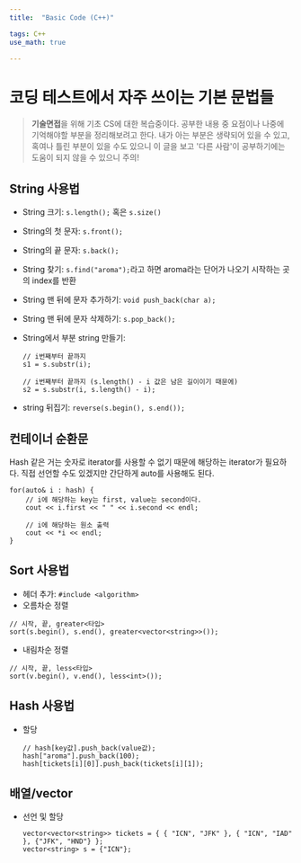 ```yaml
---
title:	"Basic Code (C++)"

tags: C++
use_math: true

---
```

# 코딩 테스트에서 자주 쓰이는 기본 문법들

> **기술면접**을 위해 기초 CS에 대한 복습중이다.
공부한 내용 중 요점이나 나중에 기억해야할 부분을 정리해보려고 한다.
내가 아는 부분은 생략되어 있을 수 있고, 혹여나 틀린 부분이 있을 수도 있으니 이 글을 보고 '다른 사람'이 공부하기에는 도움이 되지 않을 수 있으니 주의!


## String 사용법
- String 크기: ``s.length();`` 혹은 ``s.size()``
- String의 첫 문자: ``s.front();``
- String의 끝 문자: ``s.back();``
- String 찾기: ``s.find("aroma");``라고 하면 aroma라는 단어가 나오기 시작하는 곳의 index를 반환
- String 맨 뒤에 문자 추가하기: ``void push_back(char a);``
- String 맨 뒤에 문자 삭제하기: ``s.pop_back();``
- String에서 부분 string 만들기: 

    ```
    // i번째부터 끝까지
    s1 = s.substr(i);  
    
    // i번째부터 끝까지 (s.length() - i 값은 남은 길이이기 때문에)
    s2 = s.substr(i, s.length() - i);  
    ```
- string 뒤집기: ``reverse(s.begin(), s.end());``

## 컨테이너 순환문
Hash 같은 거는 숫자로 iterator를 사용할 수 없기 때문에 해당하는 iterator가 필요하다.
직접 선언할 수도 있겠지만 간단하게 auto를 사용해도 된다.

```
for(auto& i : hash) {
    // i에 해당하는 key는 first, value는 second이다.
    cout << i.first << " " << i.second << endl;
    
    // i에 해당하는 원소 출력
    cout << *i << endl;
}
```

## Sort 사용법
- 헤더 추가: ``#include <algorithm>``
- 오름차순 정렬
```
// 시작, 끝, greater<타입>
sort(s.begin(), s.end(), greater<vector<string>>());
```
- 내림차순 정렬
```
// 시작, 끝, less<타입>
sort(v.begin(), v.end(), less<int>());
```

## Hash 사용법
- 할당
    ```
    // hash[key값].push_back(value값);
    hash["aroma"].push_back(100);
    hash[tickets[i][0]].push_back(tickets[i][1]);
    ```

## 배열/vector
- 선언 및 할당
    ```
    vector<vector<string>> tickets = { { "ICN", "JFK" }, { "ICN", "IAD" }, {"JFK", "HND"} };
    vector<string> s = {"ICN"};
    ```